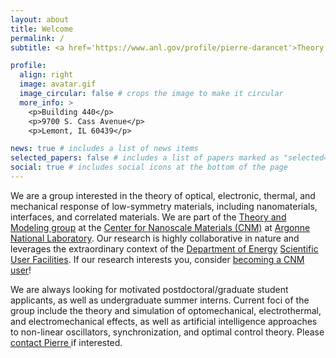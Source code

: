 ```yaml
---
layout: about
title: Welcome
permalink: /
subtitle: <a href='https://www.anl.gov/profile/pierre-darancet'>Theory of Nanoscale Information and Energy Transport</a>.

profile:
  align: right
  image: avatar.gif
  image_circular: false # crops the image to make it circular
  more_info: >
    <p>Building 440</p>
    <p>9700 S. Cass Avenue</p>
    <p>Lemont, IL 60439</p>

news: true # includes a list of news items
selected_papers: false # includes a list of papers marked as "selected={true}"
social: true # includes social icons at the bottom of the page
---
```


We are a group interested in the theory of optical, electronic, thermal, and mechanical response of low-symmetry materials, including nanomaterials, interfaces, and correlated materials. We are part of the [Theory and Modeling group](https://cnm.anl.gov/group/Theory-and-Modeling) at the [Center for Nanoscale Materials (CNM)](https://cnm.anl.gov/) at [Argonne National Laboratory](https://www.anl.gov/). Our research is highly collaborative in nature and leverages the extraordinary context of the [Department of Energy](https://www.energy.gov/science/bes/basic-energy-sciences) [Scientific User Facilities](https://science.osti.gov/bes/suf/User-Facilities/Nanoscale-Science-Research-Centers). If our research interests you, consider [becoming a CNM user](https://cnm.anl.gov/pages/user-quick-start-guide)!

We are always looking for motivated postdoctoral/graduate student applicants, as well as undergraduate summer interns. Current foci of the group include the theory and simulation of optomechanical, electrothermal, and electromechanical effects, as well as artificial intelligence approaches to non-linear oscillators, synchronization, and optimal control theory. Please <a href='https://www.anl.gov/profile/pierre-darancet'>contact Pierre </a> if interested.

